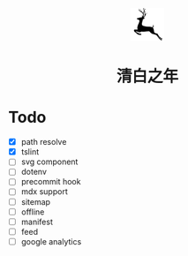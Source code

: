 <p align="center">
  <a href="https://github.com/iwfan/beautiful-world">
    <img alt="Beautiful world" src="./static/svg/deer.svg" width="60" />
  </a>
</p>
<h1 align="center">
    清白之年
</h1>

# Todo

- [x] path resolve
- [x] tslint
- [ ] svg component
- [ ] dotenv
- [ ] precommit hook
- [ ] mdx support
- [ ] sitemap
- [ ] offline
- [ ] manifest
- [ ] feed
- [ ] google analytics
